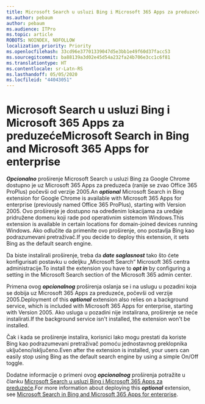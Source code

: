```yaml
---
title: Microsoft Search u usluzi Bing i Microsoft 365 Apps za preduzeće
ms.author: pebaum
author: pebaum
ms.audience: ITPro
ms.topic: article
ROBOTS: NOINDEX, NOFOLLOW
localization_priority: Priority
ms.openlocfilehash: 33cd96e37701339047d5e3bb1e49f60d37facc53
ms.sourcegitcommit: ba88139a3d02e45d54a232fa24b706e3cc1c6f81
ms.translationtype: HT
ms.contentlocale: sr-Latn-RS
ms.lasthandoff: 05/05/2020
ms.locfileid: "44043051"
---
```

# <a name="microsoft-search-in-bing-and-microsoft-365-apps-for-enterprise"></a><span data-ttu-id="a3f7a-102">Microsoft Search u usluzi Bing i Microsoft 365 Apps za preduzeće</span><span class="sxs-lookup"><span data-stu-id="a3f7a-102">Microsoft Search in Bing and Microsoft 365 Apps for enterprise</span></span>

<span data-ttu-id="a3f7a-103">***Opcionalno*** proširenje Microsoft Search u usluzi Bing za Google Chrome dostupno je uz Microsoft 365 Apps za preduzeća (ranije se zvao Office 365 ProPlus) počevši od verzije 2005.</span><span class="sxs-lookup"><span data-stu-id="a3f7a-103">An ***optional*** Microsoft Search in Bing extension for Google Chrome is available with Microsoft 365 Apps for enterprise (previously named Office 365 ProPlus), starting with Version 2005.</span></span> <span data-ttu-id="a3f7a-104">Ovo proširenje je dostupno na određenim lokacijama za uređaje pridružene domenu koji rade pod operativnim sistemom Windows.</span><span class="sxs-lookup"><span data-stu-id="a3f7a-104">This extension is available in certain locations for domain-joined devices running Windows.</span></span> <span data-ttu-id="a3f7a-105">Ako odlučite da primenite ovo proširenje, ono postavlja Bing kao podrazumevani pretraživač.</span><span class="sxs-lookup"><span data-stu-id="a3f7a-105">If you decide to deploy this extension, it sets Bing as the default search engine.</span></span>

<span data-ttu-id="a3f7a-106">Da biste instalirali proširenje, treba da ***date saglasnost*** tako što ćete konfigurisati postavku u odeljku „Microsoft Search“ Microsoft 365 centra administracije.</span><span class="sxs-lookup"><span data-stu-id="a3f7a-106">To install the extension you have to ***opt in*** by configuring a setting in the Microsoft Search section of the Microsoft 365 admin center.</span></span>

<span data-ttu-id="a3f7a-107">Primena ovog ***opcionalnog*** proširenja oslanja se i na uslugu u pozadini koja se dobija uz Microsoft 365 Apps za preduzeće, počevši od verzije 2005.</span><span class="sxs-lookup"><span data-stu-id="a3f7a-107">Deployment of this ***optional*** extension also relies on a background service, which is included with Microsoft 365 Apps for enterprise, starting with Version 2005.</span></span> <span data-ttu-id="a3f7a-108">Ako usluga u pozadini nije instalirana, proširenje se neće instalirati.</span><span class="sxs-lookup"><span data-stu-id="a3f7a-108">If the background service isn't installed, the extension won't be installed.</span></span>

<span data-ttu-id="a3f7a-109">Čak i kada se proširenje instalira, korisnici lako mogu prestati da koriste Bing kao podrazumevani pretraživač pomoću jednostavnog preklopnika uključeno/isključeno.</span><span class="sxs-lookup"><span data-stu-id="a3f7a-109">Even after the extension is installed, your users can easily stop using Bing as the default search engine by using a simple On/Off toggle.</span></span>

<span data-ttu-id="a3f7a-110">Dodatne informacije o primeni ovog ***opcionalnog*** proširenja potražite u članku [Microsoft Search u usluzi Bing i Microsoft 365 Apps za preduzeće](https://docs.microsoft.com/deployoffice/microsoft-search-bing).</span><span class="sxs-lookup"><span data-stu-id="a3f7a-110">For more information about deploying this ***optional*** extension, see [Microsoft Search in Bing and Microsoft 365 Apps for enterprise](https://docs.microsoft.com/deployoffice/microsoft-search-bing).</span></span>